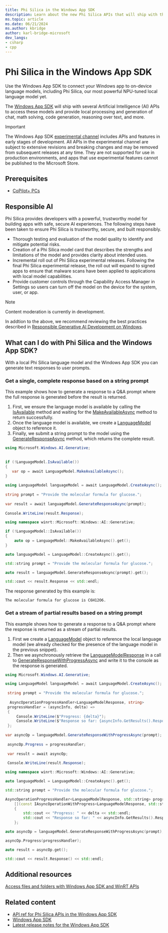 ```yaml
---
title: Phi Silica in the Windows App SDK
description: Learn about the new Phi Silica APIs that will ship with the Windows App SDK and can be used to access local language models for local processing and generation of chat, math solving, code generation, reasoning over text, and more.
ms.topic: article
ms.date: 06/21/2024
ms.author: kbridge
author: karl-bridge-microsoft
dev_langs:
- csharp
- cpp
---
```


# Phi Silica in the Windows App SDK

Use the Windows App SDK to connect your Windows app to on-device language models, including Phi Silica, our most powerful NPU-tuned local language model yet.

The [Windows App SDK](/windows/apps/windows-app-sdk/) will ship with several Artificial Intelligence (AI) APIs to access these models and provide local processing and generation of chat, math solving, code generation, reasoning over text, and more.

> [!IMPORTANT]
> The Windows App SDK [experimental channel](/windows/apps/windows-app-sdk/experimental-channel) includes APIs and features in early stages of development. All APIs in the experimental channel are subject to extensive revisions and breaking changes and may be removed from subsequent releases at any time. They are not supported for use in production environments, and apps that use experimental features cannot be published to the Microsoft Store.

## Prerequisites

- [CoPilot+ PCs](/windows/ai/npu-devices/)

## Responsible AI

Phi Silica provides developers with a powerful, trustworthy model for building apps with safe, secure AI experiences. The following steps have been taken to ensure Phi Silica is trustworthy, secure, and built responsibly.

- Thorough testing and evaluation of the model quality to identify and mitigate potential risks.
- Creation of a Phi Silica model card that describes the strengths and limitations of the model and provides clarity about intended uses.
- Incremental roll out of Phi Silica experimental releases. Following the final Phi Silica experimental release, the roll out will expand to signed apps to ensure that malware scans have been applied to applications with local model capabilities.
- Provide customer controls through the Capability Access Manager in Settings so users can turn off the model on the device for the system, user, or app.

> [!NOTE]
> Content moderation is currently in development.

In addtion to the above, we recommend reviewing the best practices described in [Responsible Generative AI Development on Windows](/windows/ai/rai).

## What can I do with Phi Silica and the Windows App SDK?

With a local Phi Silica language model and the Windows App SDK you can generate text responses to user prompts.

### Get a single, complete response based on a string prompt

This example shows how to generate a response to a Q&A prompt where the full response is generated before the result is returned.

1. First, we ensure the language model is available by calling the [IsAvailable](phi-silica-api-ref.md#microsoftwindowsaigenerativelanguagemodelisavailable-method) method and waiting for the [MakeAvailableAsync](phi-silica-api-ref.md#microsoftwindowsaigenerativelanguagemodelmakeavailableasync-method) method to return successfully.
1. Once the language model is available, we create a [LanguageModel](phi-silica-api-ref.md#microsoftwindowsaigenerativelanguagemodel-class) object to reference it.
1. Finally, we submit a string prompt to the model using the [GenerateResponseAsync](phi-silica-api-ref.md#microsoftwindowsaigenerativelanguagemodelgenerateresponseasyncsystemstring-method) method, which returns the complete result.

```csharp
using Microsoft.Windows.AI.Generative; 
 
 
if (!LanguageModel.IsAvailable()) 
{ 
   var op = await LanguageModel.MakeAvailableAsync(); 
} 
 
using LanguageModel languageModel = await LanguageModel.CreateAsync(); 
 
string prompt = "Provide the molecular formula for glucose."; 
 
var result = await languageModel.GenerateResponseAsync(prompt); 
 
Console.WriteLine(result.Response); 
```

```cpp
using namespace winrt::Microsoft::Windows::AI::Generative;

if (!LanguageModel::IsAvailable()) 
{
    auto op = LanguageModel::MakeAvailableAsync().get();
}

auto languageModel = LanguageModel::CreateAsync().get();

std::string prompt = "Provide the molecular formula for glucose.";

auto result = languageModel.GenerateResponseAsync(prompt).get();

std::cout << result.Response << std::endl;
```

The response generated by this example is:

```output
The molecular formula for glucose is C6H12O6.
```

### Get a stream of partial results based on a string prompt

This example shows how to generate a response to a Q&A prompt where the response is returned as a stream of partial results.

1. First we create a [LanguageModel](phi-silica-api-ref.md#microsoftwindowsaigenerativelanguagemodel-class) object to reference the local language model (we already checked for the presence of the language model in the previous snippet).
1. Then we asynchronously retrieve the [LanguageModelResponse](phi-silica-api-ref.md#microsoftwindowsaigenerativelanguagemodelresponse-class) in a call to [GenerateResponseWithProgressAsync](phi-silica-api-ref.md#microsoftwindowsaigenerativelanguagemodelgenerateresponsewithprogressasyncsystemstring-method) and write it to the console as the response is generated.

```csharp
using Microsoft.Windows.AI.Generative; 

using LanguageModel languageModel = await LanguageModel.CreateAsync(); 
 
 string prompt = "Provide the molecular formula for glucose."; 
 
  AsyncOperationProgressHandler<LanguageModelResponse, string> 
 progressHandler = (asyncInfo, delta) => 
 { 
     Console.WriteLine($"Progress: {delta}"); 
     Console.WriteLine($"Response so far: {asyncInfo.GetResults().Response()}"); 
 }; 
 
var asyncOp = languageModel.GenerateResponseWithProgressAsync(prompt); 
 
 asyncOp.Progress = progressHandler; 
 
 var result = await asyncOp;  
 
 Console.WriteLine(result.Response);
```

```cpp
using namespace winrt::Microsoft::Windows::AI::Generative;

auto languageModel = LanguageModel::CreateAsync().get();

std::string prompt = "Provide the molecular formula for glucose.";

AsyncOperationProgressHandler<LanguageModelResponse, std::string> progressHandler = 
    [](const IAsyncOperationWithProgress<LanguageModelResponse, std::string>& asyncInfo, const std::string& delta) 
    { 
        std::cout << "Progress: " << delta << std::endl; 
        std::cout << "Response so far: " << asyncInfo.GetResults().Response() << std::endl; 
    };

auto asyncOp = languageModel.GenerateResponseWithProgressAsync(prompt);

asyncOp.Progress(progressHandler); 

auto result = asyncOp.get();

std::cout << result.Response() << std::endl;
```

## Additional resources

[Access files and folders with Windows App SDK and WinRT APIs](/windows/apps/develop/files/winrt-files)

## Related content

- [API ref for Phi Silica APIs in the Windows App SDK](phi-silica-api-ref.md)
- [Windows App SDK](/windows/apps/windows-app-sdk/)
- [Latest release notes for the Windows App SDK](/windows/apps/windows-app-sdk/release-channels)
